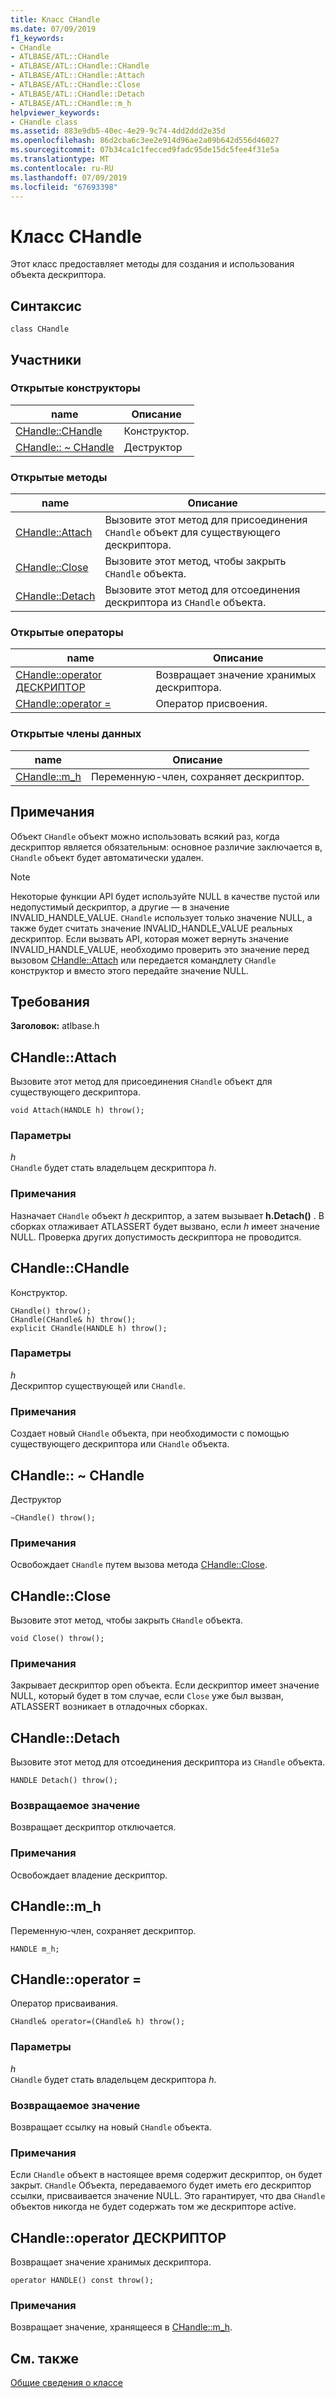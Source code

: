 ```yaml
---
title: Класс CHandle
ms.date: 07/09/2019
f1_keywords:
- CHandle
- ATLBASE/ATL::CHandle
- ATLBASE/ATL::CHandle::CHandle
- ATLBASE/ATL::CHandle::Attach
- ATLBASE/ATL::CHandle::Close
- ATLBASE/ATL::CHandle::Detach
- ATLBASE/ATL::CHandle::m_h
helpviewer_keywords:
- CHandle class
ms.assetid: 883e9db5-40ec-4e29-9c74-4dd2ddd2e35d
ms.openlocfilehash: 86d2cba6c3ee2e914d96ae2a09b642d556d46027
ms.sourcegitcommit: 07b34ca1c1fecced9fadc95de15dc5fee4f31e5a
ms.translationtype: MT
ms.contentlocale: ru-RU
ms.lasthandoff: 07/09/2019
ms.locfileid: "67693398"
---
```

# <a name="chandle-class"></a>Класс CHandle

Этот класс предоставляет методы для создания и использования объекта дескриптора.

## <a name="syntax"></a>Синтаксис

```
class CHandle
```

## <a name="members"></a>Участники

### <a name="public-constructors"></a>Открытые конструкторы

|name|Описание|
|----------|-----------------|
|[CHandle::CHandle](#chandle)|Конструктор.|
|[CHandle:: ~ CHandle](#dtor)|Деструктор|

### <a name="public-methods"></a>Открытые методы

|name|Описание|
|----------|-----------------|
|[CHandle::Attach](#attach)|Вызовите этот метод для присоединения `CHandle` объект для существующего дескриптора.|
|[CHandle::Close](#close)|Вызовите этот метод, чтобы закрыть `CHandle` объекта.|
|[CHandle::Detach](#detach)|Вызовите этот метод для отсоединения дескриптора из `CHandle` объекта.|

### <a name="public-operators"></a>Открытые операторы

|name|Описание|
|----------|-----------------|
|[CHandle::operator ДЕСКРИПТОР](#operator_handle)|Возвращает значение хранимых дескриптора.|
|[CHandle::operator =](#operator_eq)|Оператор присвоения.|

### <a name="public-data-members"></a>Открытые члены данных

|name|Описание|
|----------|-----------------|
|[CHandle::m_h](#m_h)|Переменную-член, сохраняет дескриптор.|

## <a name="remarks"></a>Примечания

Объект `CHandle` объект можно использовать всякий раз, когда дескриптор является обязательным: основное различие заключается в, `CHandle` объект будет автоматически удален.

> [!NOTE]
>  Некоторые функции API будет используйте NULL в качестве пустой или недопустимый дескриптор, а другие — в значение INVALID_HANDLE_VALUE. `CHandle` использует только значение NULL, а также будет считать значение INVALID_HANDLE_VALUE реальных дескриптор. Если вызвать API, которая может вернуть значение INVALID_HANDLE_VALUE, необходимо проверить это значение перед вызовом [CHandle::Attach](#attach) или передается командлету `CHandle` конструктор и вместо этого передайте значение NULL.

## <a name="requirements"></a>Требования

**Заголовок:** atlbase.h

##  <a name="attach"></a>  CHandle::Attach

Вызовите этот метод для присоединения `CHandle` объект для существующего дескриптора.

```
void Attach(HANDLE h) throw();
```

### <a name="parameters"></a>Параметры

*h*<br/>
`CHandle` будет стать владельцем дескриптора *h*.

### <a name="remarks"></a>Примечания

Назначает `CHandle` объект *h* дескриптор, а затем вызывает **h.Detach()** . В сборках отлаживает ATLASSERT будет вызвано, если *h* имеет значение NULL. Проверка других допустимость дескриптора не проводится.

##  <a name="chandle"></a>  CHandle::CHandle

Конструктор.

```
CHandle() throw();
CHandle(CHandle& h) throw();
explicit CHandle(HANDLE h) throw();
```

### <a name="parameters"></a>Параметры

*h*<br/>
Дескриптор существующей или `CHandle`.

### <a name="remarks"></a>Примечания

Создает новый `CHandle` объекта, при необходимости с помощью существующего дескриптора или `CHandle` объекта.

##  <a name="dtor"></a>  CHandle:: ~ CHandle

Деструктор

```
~CHandle() throw();
```

### <a name="remarks"></a>Примечания

Освобождает `CHandle` путем вызова метода [CHandle::Close](#close).

##  <a name="close"></a>  CHandle::Close

Вызовите этот метод, чтобы закрыть `CHandle` объекта.

```
void Close() throw();
```

### <a name="remarks"></a>Примечания

Закрывает дескриптор open объекта. Если дескриптор имеет значение NULL, который будет в том случае, если `Close` уже был вызван, ATLASSERT возникает в отладочных сборках.

##  <a name="detach"></a>  CHandle::Detach

Вызовите этот метод для отсоединения дескриптора из `CHandle` объекта.

```
HANDLE Detach() throw();
```

### <a name="return-value"></a>Возвращаемое значение

Возвращает дескриптор отключается.

### <a name="remarks"></a>Примечания

Освобождает владение дескриптор.

##  <a name="m_h"></a>  CHandle::m_h

Переменную-член, сохраняет дескриптор.

```
HANDLE m_h;
```

##  <a name="operator_eq"></a>  CHandle::operator =

Оператор присваивания.

```
CHandle& operator=(CHandle& h) throw();
```

### <a name="parameters"></a>Параметры

*h*<br/>
`CHandle` будет стать владельцем дескриптора *h*.

### <a name="return-value"></a>Возвращаемое значение

Возвращает ссылку на новый `CHandle` объекта.

### <a name="remarks"></a>Примечания

Если `CHandle` объект в настоящее время содержит дескриптор, он будет закрыт. `CHandle` Объекта, передаваемого будет иметь его дескриптор ссылки, присваивается значение NULL. Это гарантирует, что два `CHandle` объектов никогда не будет содержать том же дескрипторе active.

##  <a name="operator_handle"></a>  CHandle::operator ДЕСКРИПТОР

Возвращает значение хранимых дескриптора.

```
operator HANDLE() const throw();
```

### <a name="remarks"></a>Примечания

Возвращает значение, хранящееся в [CHandle::m_h](#m_h).

## <a name="see-also"></a>См. также

[Общие сведения о классе](../../atl/atl-class-overview.md)
